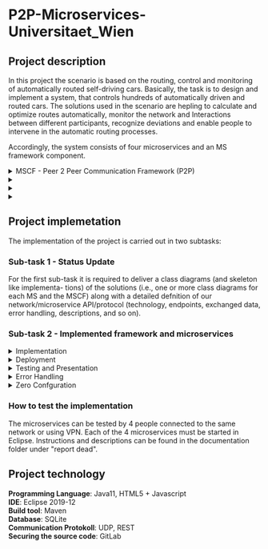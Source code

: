# P2P-Microservices-Universitaet_Wien


## Project description


In this project the scenario is based on the routing, control and monitoring of automatically routed self-driving cars. Basically, the task is to design and implement a system,
that controls hundreds of automatically driven and routed cars. The solutions used in the scenario are hepling to calculate and optimize routes automatically, monitor the network and
Interactions between different participants, recognize deviations and enable people to intervene in the automatic routing processes. 

Accordingly, the system consists of four microservices and an MS framework component.


<details>
<summary>MSCF - Peer 2 Peer Communication Framework (P2P)</summary>

The P2P protocol design and implementation should provide simplifed P2P network
functionality which is utilized by all other MS. Overall the protocol design must provide
the following mandatory functionality:
   
	+<details>
	<summary>Peer Discovery</summary>
	
	In a truly distributed, non-centralized P2P network the most basic
	way to discover other peers (i.e., microservice instances) and their provided func-
	tionality is so called scanning. Hereby, after starting up a peer starts to systemati-
	cally scan IP addresses and ports (in reasonable intervals) for peers. Subsequently,
	messages are sent/forwarded to these peers only.
	
	</details>


	+<details>
	<summary>Routing and Forwarding</summary>
	
	The P2P network shall utilize hop-by-hop transport to
	distribute messages and information. Hereby, the data is not exchanged directly
	between some source and destination peer but instead routed along a number
	of intermediate peers which temporarily store and relay incoming messages to
	previously discovered (see, peer discovery) and currently accessible peers.
	
	</details>



	+<details>
	<summary>Resilience</summary>
	
	The P2P network protocol and implementation must provide basic resis-
	tance to common struggles, such as, network latency or message processing issues.
	
	</details>


	+<details>
	<summary>Flexibility vs. Specialization</summary>
	
	Be aware that your P2P implementation and pro-
	tocol design must be applicable in a generic application scenario agnostic way.
	Hence, you will need to decide when to use and create generic messages to foster
	exibility (e.g., for the exchange of arbitrary data) and when to create and use spe-
	cialized messages focusing on narrow use cases.

	</details>



	+<details>
	<summary>Asynchronous communication</summary>
	
	Use asynchronous communication when sending or
	receiving/processing messages. Hence, each message must be processed and ex-
	changed in its own thread.
	
	</details>
	

	+<details>
	<summary>Load Optimization</summary>
	
	To reduce the network load which can originate from automatic
	resilience measures one typically applies a range of optimization strategies. Take
	at least the following two into account when creating your network protocol and
	implementation: Time based Loop Prevention or Cache based Loop Prevention
	
	</details>


	+<details>
	<summary>Persistent Message Storage</summary>
	
	The previously outlined routing/forwarding function-
	ality along with the resilience aspects requires you to take some sort of (e.g., in
	memory) message storage solution into account.
	
	</details>
	

</details>


<details>
<summary>	</summary>
<p>


</p>
</details>



<details>
<summary>	</summary>
<p>


</p>
</details>



<details>
<summary>	</summary>
<p>


</p>
</details>



## Project implemetation

The implementation of the project is carried out in two subtasks:


### Sub-task 1 - Status Update 

For the first sub-task it is required to deliver a class diagrams (and skeleton like implementa-
tions) of the solutions (i.e., one or more class diagrams for each MS and the MSCF) along
with a detailed defnition of our network/microservice API/protocol (technology, endpoints,
exchanged data, error handling, descriptions, and so on).



### Sub-task 2 - Implemented framework and microservices



<details>
<summary>Implementation</summary>
<p>
The team is free to chose which technology stack the service will run upon.
Any statically typed language of our liking, such as, Java is free to use. In general, it is expected that
we apply language extensions, such as, TypeScript for languages which are not capable
of static type checks out of the box.
</p>
</details>




<details>
<summary>Deployment</summary>
<p>
We have to make sure that our service's functionality is made available
to our team colleagues via a shared network (i.e. either a VPN or the Internet). In
order to be accessible via a network, our service will have to 1) actually run somewhere
(e.g., your notebook, your desktop at home, or even a hosted virtual machine, . . . ) and
2) listen on a port for incoming requests (e.g., a HTTP server listens on port 80)
</p>
</details>




<details>
<summary>Testing and Presentation</summary>
<p>
Make sure that each Microservice can be tested
even when some/all other Microservices are not available. This is necessary as, typically,
during development time not each service your implementation depends upon is avail-
able.
</p>
</details>

<details>
<summary>Error Handling</summary>
<p>
In dynamic MS landscapes errors can occur all the time and must be
compensated (if possible) and communicated along the way to react accordingly. Hence,
take error handling and error communication into account when designing your MS and
the related network API/protocol. For example, how are you handling cases where a
MS crashes and/or terminates before it can completely process all messages delivered
to it?
</p>
</details>

<details>
<summary>Zero Confguration</summary>
<p>
MSs should build up their own network and interconnections dynam-
ically, such that, it becomes, possible to simply start new MS instances which will
automatically be picked up and integrated by all other already running MS instances.
</p>
</details>



### How to test the implementation 

The microservices can be tested by 4 people connected to the same network or using VPN. Each of the 4 microservices must be started in Eclipse. Instructions and descriptions can be found in the documentation folder under "report dead".




## Project technology


**Programming Language**: Java11, HTML5 + Javascript <br/>
**IDE**: Eclipse 2019-12 <br/>
**Build tool**: Maven  <br/>
**Database**: SQLite  <br/>
**Communication Protokoll**: UDP, REST <br/>
**Securing the source code**: GitLab <br/>



